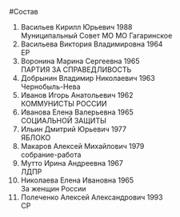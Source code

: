 #Состав
1. Васильев Кирилл Юрьевич 1988   
    Муниципальный Совет МО МО Гагаринское
2. Васильева Виктория Владимировна 1964   
    ЕР
3. Воронина Марина Сергеевна 1965   
    ПАРТИЯ ЗА СПРАВЕДЛИВОСТЬ
4. Добрынин Владимир Николаевич 1963   
    Чернобыль-Нева
5. Иванов Игорь Анатольевич 1962   
    КОММУНИСТЫ РОССИИ
6. Иванова Елена Валерьевна 1965   
    СОЦИАЛЬНОЙ ЗАЩИТЫ
7. Ильин Дмитрий Юрьевич 1977   
    ЯБЛОКО
8. Макаров Алексей Михайлович 1979   
    собрание-работа
9. Мутто Ирина Андреевна 1967   
    ЛДПР
10. Николаева Елена Ивановна 1965   
    За женщин России
11. Полеченко Алексей Александрович 1993   
    СР
